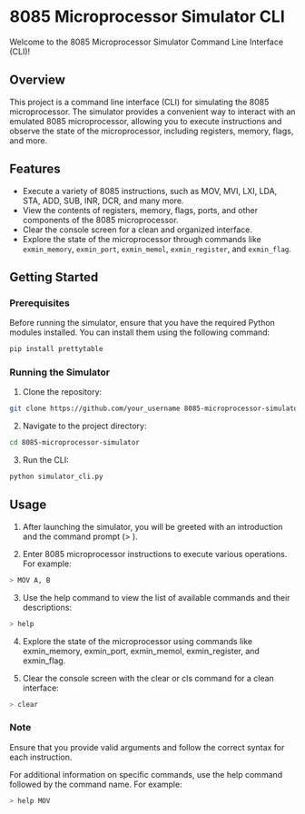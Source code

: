 # 8085 Microprocessor Simulator CLI

Welcome to the 8085 Microprocessor Simulator Command Line Interface (CLI)!

## Overview

This project is a command line interface (CLI) for simulating the 8085 microprocessor. The simulator provides a convenient way to interact with an emulated 8085 microprocessor, allowing you to execute instructions and observe the state of the microprocessor, including registers, memory, flags, and more.

## Features

- Execute a variety of 8085 instructions, such as MOV, MVI, LXI, LDA, STA, ADD, SUB, INR, DCR, and many more.
- View the contents of registers, memory, flags, ports, and other components of the 8085 microprocessor.
- Clear the console screen for a clean and organized interface.
- Explore the state of the microprocessor through commands like `exmin_memory`, `exmin_port`, `exmin_memol`, `exmin_register`, and `exmin_flag`.

## Getting Started

### Prerequisites

Before running the simulator, ensure that you have the required Python modules installed. You can install them using the following command:

```bash
pip install prettytable
```

### Running the Simulator
1. Clone the repository:
```bash
git clone https://github.com/your_username 8085-microprocessor-simulator.git
```
2. Navigate to the project directory:
```bash
cd 8085-microprocessor-simulator
```
3. Run the CLI:
```bash
python simulator_cli.py
```

## Usage
1. After launching the simulator, you will be greeted with an introduction and the command prompt (> ).

2. Enter 8085 microprocessor instructions to execute various operations. For example:
```bash
> MOV A, B
```
3. Use the help command to view the list of available commands and their descriptions:

```bash
> help
```
4. Explore the state of the microprocessor using commands like exmin_memory, exmin_port, exmin_memol, exmin_register, and exmin_flag.

5. Clear the console screen with the clear or cls command for a clean interface:
```bash
> clear
```
### Note
Ensure that you provide valid arguments and follow the correct syntax for each instruction.

For additional information on specific commands, use the help command followed by the command name. For example:
```bash
> help MOV
```